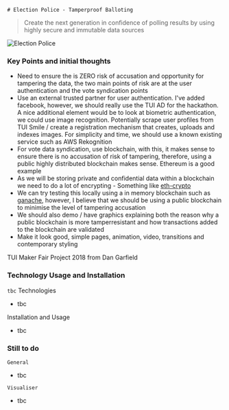    # Election Police - Tamperproof Balloting
> Create the next generation in confidence of polling results by using highly secure and immutable data sources

![Election Police](https://image.ibb.co/mfpC9y/Screen_Shot_2018_07_01_at_17_46_03.png)

### Key Points and initial thoughts
- Need to ensure the is ZERO risk of accusation and opportunity for tampering the data, the two main points of risk are at the user authentication and the vote syndication points
- Use an external trusted partner for user authentication. I've added facebook, however, we should really use the TUI AD for the hackathon. A nice additional element would be to look at biometric authentication, we could use image recognition. Potentially scrape user profiles from TUI Smile / create a registration mechanism that creates, uploads and indexes images. For simplicity and time, we should use a known existing service such as AWS Rekognition
- For vote data syndication, use blockchain, with this, it makes sense to ensure there is no accusation of risk of tampering, therefore, using a public highly distributed blockchain makes sense. Ethereum is a good example
- As we will be storing private and confidential data within a blockchain we need to do a lot of encrypting - Something like [eth-crypto](https://github.com/pubkey/eth-crypto)
- We can try testing this locally using a in memory blockchain such as [ganache](https://github.com/trufflesuite/ganache), however, I believe that we should be using a public blockchain to minimise the level of tampering accusation
- We should also demo / have graphics explaining both the reason why a public blockchain is more tamperresistant and how transactions added to the blockchain are validated
- Make it look good, simple pages, animation, video, transitions and contemporary styling

TUI Maker Fair Project 2018 from Dan Garfield




### Technology Usage and Installation
`tbc`
Technologies
- tbc

Installation and Usage
- tbc

### Still to do
`General`
- tbc

`Visualiser`
- tbc